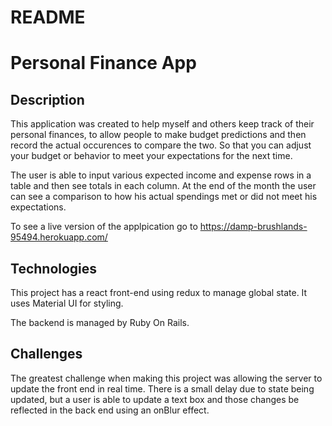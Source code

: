 # README

# Personal Finance App

## Description

This application was created to help myself and others keep track of their personal finances, to allow people to make budget predictions and then record the actual occurences to compare the two. So that you can adjust your budget or behavior to meet your expectations for the next time.

The user is able to input various expected income and expense rows in a table and then see totals in each column.  At the end of the month the user can see a comparison to how his actual spendings met or did not meet his expectations.

To see a live version of the applpication go to https://damp-brushlands-95494.herokuapp.com/


## Technologies

This project has a react front-end using redux to manage global state. It uses Material UI for styling.

The backend is managed by Ruby On Rails.

## Challenges

The greatest challenge when making this project was allowing the server to update the front end in real time. There is a small delay due to state being updated, but a user is able to update a text box and those changes be reflected in the back end using an onBlur effect.